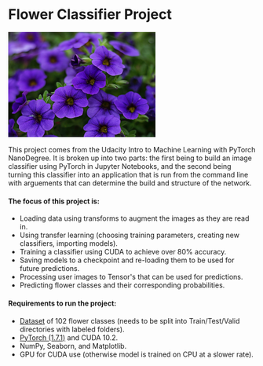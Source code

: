 # Flower Classifier Project

<img src="/image/flower_img.jpeg" width="300">

This project comes from the Udacity Intro to Machine Learning with PyTorch NanoDegree. It is broken up into two parts: the first being to build an image classifier using PyTorch in Jupyter Notebooks, and the second being turning this classifier into an application that is run from the command line with arguements that can determine the build and structure of the network.

#### The focus of this project is:
- Loading data using transforms to augment the images as they are read in.
- Using transfer learning (choosing training parameters, creating new classifiers, importing models).
- Training a classifier using CUDA to achieve over 80% accuracy.
- Saving models to a checkpoint and re-loading them to be used for future predictions.
- Processing user images to Tensor's that can be used for predictions.
- Predicting flower classes and their corresponding probabilities.

#### Requirements to run the project:
- [Dataset](https://www.robots.ox.ac.uk/~vgg/data/flowers/102/index.html) of 102 flower classes (needs to be split into Train/Test/Valid directories with labeled folders).
- [PyTorch (1.7.1)](https://pytorch.org/get-started/locally/) and CUDA 10.2.
- NumPy, Seaborn, and Matplotlib.
- GPU for CUDA use (otherwise model is trained on CPU at a slower rate).
